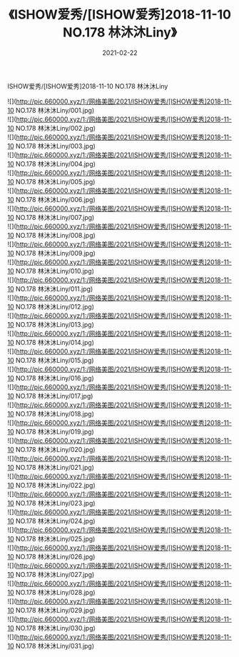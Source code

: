 ﻿---
layout: post
title:  《ISHOW爱秀/[ISHOW爱秀]2018-11-10 NO.178 林沐沐Liny》
date:   2021-02-22
img: http://pic.660000.xyz/1:/网络美图/2021/ISHOW爱秀/[ISHOW爱秀]2018-11-10 NO.178 林沐沐Liny/000.jpg
categories: [美女, 清纯, 唯美]
---

ISHOW爱秀/[ISHOW爱秀]2018-11-10 NO.178 林沐沐Liny

 ![](http://pic.660000.xyz/1:/网络美图/2021/ISHOW爱秀/[ISHOW爱秀]2018-11-10 NO.178 林沐沐Liny/001.jpg) <br>![](http://pic.660000.xyz/1:/网络美图/2021/ISHOW爱秀/[ISHOW爱秀]2018-11-10 NO.178 林沐沐Liny/002.jpg) <br>![](http://pic.660000.xyz/1:/网络美图/2021/ISHOW爱秀/[ISHOW爱秀]2018-11-10 NO.178 林沐沐Liny/003.jpg) <br>![](http://pic.660000.xyz/1:/网络美图/2021/ISHOW爱秀/[ISHOW爱秀]2018-11-10 NO.178 林沐沐Liny/004.jpg) <br>![](http://pic.660000.xyz/1:/网络美图/2021/ISHOW爱秀/[ISHOW爱秀]2018-11-10 NO.178 林沐沐Liny/005.jpg) <br>![](http://pic.660000.xyz/1:/网络美图/2021/ISHOW爱秀/[ISHOW爱秀]2018-11-10 NO.178 林沐沐Liny/006.jpg) <br>![](http://pic.660000.xyz/1:/网络美图/2021/ISHOW爱秀/[ISHOW爱秀]2018-11-10 NO.178 林沐沐Liny/007.jpg) <br>![](http://pic.660000.xyz/1:/网络美图/2021/ISHOW爱秀/[ISHOW爱秀]2018-11-10 NO.178 林沐沐Liny/008.jpg) <br>![](http://pic.660000.xyz/1:/网络美图/2021/ISHOW爱秀/[ISHOW爱秀]2018-11-10 NO.178 林沐沐Liny/009.jpg) <br>![](http://pic.660000.xyz/1:/网络美图/2021/ISHOW爱秀/[ISHOW爱秀]2018-11-10 NO.178 林沐沐Liny/010.jpg) <br>![](http://pic.660000.xyz/1:/网络美图/2021/ISHOW爱秀/[ISHOW爱秀]2018-11-10 NO.178 林沐沐Liny/011.jpg) <br>![](http://pic.660000.xyz/1:/网络美图/2021/ISHOW爱秀/[ISHOW爱秀]2018-11-10 NO.178 林沐沐Liny/012.jpg) <br>![](http://pic.660000.xyz/1:/网络美图/2021/ISHOW爱秀/[ISHOW爱秀]2018-11-10 NO.178 林沐沐Liny/013.jpg) <br>![](http://pic.660000.xyz/1:/网络美图/2021/ISHOW爱秀/[ISHOW爱秀]2018-11-10 NO.178 林沐沐Liny/014.jpg) <br>![](http://pic.660000.xyz/1:/网络美图/2021/ISHOW爱秀/[ISHOW爱秀]2018-11-10 NO.178 林沐沐Liny/015.jpg) <br>![](http://pic.660000.xyz/1:/网络美图/2021/ISHOW爱秀/[ISHOW爱秀]2018-11-10 NO.178 林沐沐Liny/016.jpg) <br>![](http://pic.660000.xyz/1:/网络美图/2021/ISHOW爱秀/[ISHOW爱秀]2018-11-10 NO.178 林沐沐Liny/017.jpg) <br>![](http://pic.660000.xyz/1:/网络美图/2021/ISHOW爱秀/[ISHOW爱秀]2018-11-10 NO.178 林沐沐Liny/018.jpg) <br>![](http://pic.660000.xyz/1:/网络美图/2021/ISHOW爱秀/[ISHOW爱秀]2018-11-10 NO.178 林沐沐Liny/019.jpg) <br>![](http://pic.660000.xyz/1:/网络美图/2021/ISHOW爱秀/[ISHOW爱秀]2018-11-10 NO.178 林沐沐Liny/020.jpg) <br>![](http://pic.660000.xyz/1:/网络美图/2021/ISHOW爱秀/[ISHOW爱秀]2018-11-10 NO.178 林沐沐Liny/021.jpg) <br>![](http://pic.660000.xyz/1:/网络美图/2021/ISHOW爱秀/[ISHOW爱秀]2018-11-10 NO.178 林沐沐Liny/022.jpg) <br>![](http://pic.660000.xyz/1:/网络美图/2021/ISHOW爱秀/[ISHOW爱秀]2018-11-10 NO.178 林沐沐Liny/023.jpg) <br>![](http://pic.660000.xyz/1:/网络美图/2021/ISHOW爱秀/[ISHOW爱秀]2018-11-10 NO.178 林沐沐Liny/024.jpg) <br>![](http://pic.660000.xyz/1:/网络美图/2021/ISHOW爱秀/[ISHOW爱秀]2018-11-10 NO.178 林沐沐Liny/025.jpg) <br>![](http://pic.660000.xyz/1:/网络美图/2021/ISHOW爱秀/[ISHOW爱秀]2018-11-10 NO.178 林沐沐Liny/026.jpg) <br>![](http://pic.660000.xyz/1:/网络美图/2021/ISHOW爱秀/[ISHOW爱秀]2018-11-10 NO.178 林沐沐Liny/027.jpg) <br>![](http://pic.660000.xyz/1:/网络美图/2021/ISHOW爱秀/[ISHOW爱秀]2018-11-10 NO.178 林沐沐Liny/028.jpg) <br>![](http://pic.660000.xyz/1:/网络美图/2021/ISHOW爱秀/[ISHOW爱秀]2018-11-10 NO.178 林沐沐Liny/029.jpg) <br>![](http://pic.660000.xyz/1:/网络美图/2021/ISHOW爱秀/[ISHOW爱秀]2018-11-10 NO.178 林沐沐Liny/030.jpg) <br>![](http://pic.660000.xyz/1:/网络美图/2021/ISHOW爱秀/[ISHOW爱秀]2018-11-10 NO.178 林沐沐Liny/031.jpg) <br>